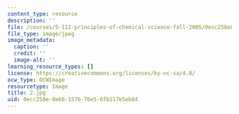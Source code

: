 ```yaml
---
content_type: resource
description: ''
file: /courses/5-112-principles-of-chemical-science-fall-2005/0ecc258e8e66157b76e56fb117e5eb84_2.jpg
file_type: image/jpeg
image_metadata:
  caption: ''
  credit: ''
  image-alt: ''
learning_resource_types: []
license: https://creativecommons.org/licenses/by-nc-sa/4.0/
ocw_type: OCWImage
resourcetype: Image
title: 2.jpg
uid: 0ecc258e-8e66-157b-76e5-6fb117e5eb84
---
```

